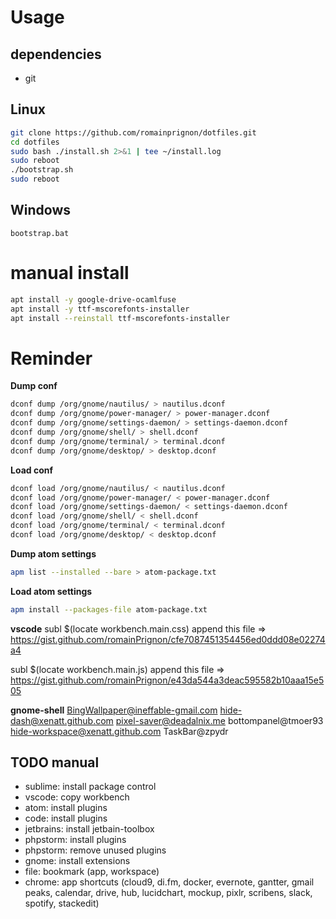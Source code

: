 # Usage

## dependencies
 - git

## Linux
```bash
git clone https://github.com/romainprignon/dotfiles.git
cd dotfiles
sudo bash ./install.sh 2>&1 | tee ~/install.log
sudo reboot
./bootstrap.sh
sudo reboot
```

## Windows
```
bootstrap.bat
```

# manual install
```bash
apt install -y google-drive-ocamlfuse
apt install -y ttf-mscorefonts-installer
apt install --reinstall ttf-mscorefonts-installer
```

# Reminder

**Dump conf**
```bash
dconf dump /org/gnome/nautilus/ > nautilus.dconf
dconf dump /org/gnome/power-manager/ > power-manager.dconf
dconf dump /org/gnome/settings-daemon/ > settings-daemon.dconf
dconf dump /org/gnome/shell/ > shell.dconf
dconf dump /org/gnome/terminal/ > terminal.dconf
dconf dump /org/gnome/desktop/ > desktop.dconf
```

**Load conf**
```bash
dconf load /org/gnome/nautilus/ < nautilus.dconf
dconf load /org/gnome/power-manager/ < power-manager.dconf
dconf load /org/gnome/settings-daemon/ < settings-daemon.dconf
dconf load /org/gnome/shell/ < shell.dconf
dconf load /org/gnome/terminal/ < terminal.dconf
dconf load /org/gnome/desktop/ < desktop.dconf
```

**Dump atom settings**
```bash
apm list --installed --bare > atom-package.txt
```

**Load atom settings**
```bash
apm install --packages-file atom-package.txt
```

**vscode**
subl $(locate workbench.main.css)
append this file => https://gist.github.com/romainPrignon/cfe7087451354456ed0ddd08e02274a4

subl $(locate workbench.main.js)
append this file => https://gist.github.com/romainPrignon/e43da544a3deac595582b10aaa15e505

**gnome-shell**
BingWallpaper@ineffable-gmail.com  hide-dash@xenatt.github.com       pixel-saver@deadalnix.me
bottompanel@tmoer93                hide-workspace@xenatt.github.com  TaskBar@zpydr

## TODO manual
- sublime: install package control
- vscode: copy workbench
- atom: install plugins
- code: install plugins
- jetbrains: install jetbain-toolbox
- phpstorm: install plugins
- phpstorm: remove unused plugins
- gnome: install extensions
- file: bookmark (app, workspace)
- chrome: app shortcuts (cloud9, di.fm, docker, evernote, gantter, gmail peaks, calendar, drive, hub, lucidchart, mockup, pixlr, scribens, slack, spotify, stackedit)
